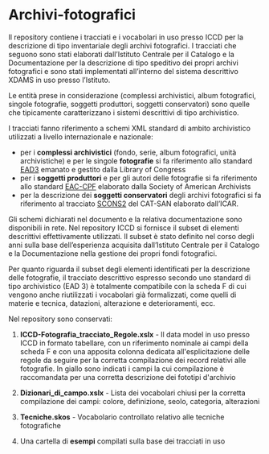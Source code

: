 # Archivi-fotografici

Il repository contiene i tracciati e i vocabolari in uso presso ICCD per la descrizione di tipo inventariale degli archivi fotografici.
I tracciati che seguono sono stati elaborati dall’Istituto Centrale per il Catalogo e la Documentazione per la descrizione di tipo speditivo dei propri archivi fotografici e sono stati implementati all’interno del sistema descrittivo XDAMS in uso presso l’Istituto.

Le entità prese in considerazione (complessi archivistici, album fotografici, singole fotografie, soggetti produttori, soggetti conservatori) sono quelle che tipicamente caratterizzano i sistemi descrittivi di tipo archivistico.

I tracciati fanno riferimento a schemi XML standard di ambito archivistico utilizzati a livello internazionale e nazionale: 
- per i **complessi archivistici** (fondo, serie, album fotografici, unità archivistiche) e per le singole **fotografie** si fa riferimento allo standard <a href="https://www.loc.gov/ead/">EAD3</a>  emanato e gestito dalla Library of Congress
- per i **soggetti produttori** e per gli autori delle fotografie  si fa riferimento allo standard <a href="https://eac.staatsbibliothek-berlin.de/">EAC-CPF</a> elaborato dalla Society of American Archivists
- per la descrizione dei **soggetti conservatori** degli archivi fotografici si fa riferimento al tracciato <a href="https://www.icar.beniculturali.it/fileadmin/risorse/Accordi_e_convenzioni/Interoperabilita_sistemi_archivistici_tracciati_ICAR_20180925.pdf">SCONS2</a> del CAT-SAN elaborato dall’ICAR.
 
Gli schemi dichiarati nel documento e la relativa documentazione sono disponibili in rete. Nel repository ICCD si fornisce il subset di elementi descrittivi effettivamente utilizzati. Il subset è stato definito nel corso degli anni sulla base dell’esperienza acquisita dall’Istituto Centrale per il Catalogo e la Documentazione nella gestione dei propri fondi fotografici.

Per quanto riguarda il subset degli elementi identificati per la descrizione delle fotografie, il tracciato descrittivo espresso secondo uno standard di tipo archivistico (EAD 3) è totalmente  compatibile con la scheda F  di cui vengono anche riutilizzati  i vocabolari già formalizzati, come quelli di materie e tecnica, datazioni, alterazione e deterioramenti, ecc.

Nel repository sono conservati:

1) <b>ICCD-Fotografia_tracciato_Regole.xslx</b> - Il data model in uso presso ICCD in formato tabellare, con un riferimento nominale ai campi della scheda F e con una apposita colonna dedicata all'esplicitazione delle regole da seguire per la corretta compilazione dei record relativi alle fotografie. In giallo sono indicati i campi la cui compilazione è raccomandata per una corretta descrizione dei fototipi d'archivio

2) <b>Dizionari_di_campo.xslx</b> -  Lista dei vocabolari chiusi per la corretta compilazione dei campi: colore, definizione, seolo, categoria, alterazioni

3) <b>Tecniche.skos</b> - Vocabolario controllato relativo alle tecniche fotografiche

4) Una cartella di <b>esempi</b> compilati sulla base dei tracciati in uso
